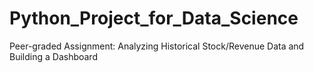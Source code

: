 # Python_Project_for_Data_Science
Peer-graded Assignment: Analyzing Historical Stock/Revenue Data and Building a Dashboard
